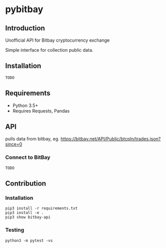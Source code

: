# pybitbay

## Introduction

Unofficial API for Bitbay cryptocurrency exchange

Simple interface for collection public data.

## Installation
    
    TODO

## Requirements

* Python 3.5+
* Requires Requests, Pandas

## API

pulls data from bitbay, eg. https://bitbay.net/API/Public/btcpln/trades.json?since=0

### Connect to BitBay

    TODO

## Contribution

### Installation
    
    pip3 install -r requirements.txt
    pip3 install -e .
    pip3 show bitbay-api

### Testing

    python3 -m pytest -vs

